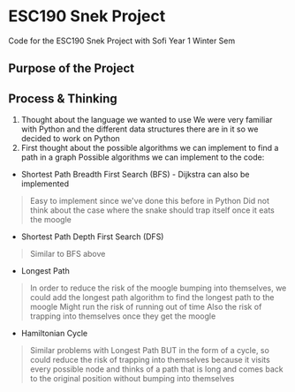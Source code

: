 # ESC190 Snek Project
Code for the ESC190 Snek Project with Sofi
Year 1 Winter Sem

## Purpose of the Project

## Process & Thinking
1. Thought about the language we wanted to use
We were very familiar with Python and the different data structures there are in it so we decided to work on Python
2. First thought about the possible algorithms we can implement to find a path in a graph
Possible algorithms we can implement to the code:
- Shortest Path Breadth First Search (BFS) - Dijkstra can also be implemented
> Easy to implement since we've done this before in Python
> Did not think about the case where the snake should trap itself once it eats the moogle
- Shortest Path Depth First Search (DFS)
> Similar to BFS above
- Longest Path
> In order to reduce the risk of the moogle bumping into themselves, we could add the longest path algorithm to find the longest path to the moogle
> Might run the risk of running out of time
> Also the risk of trapping into themselves once they get the moogle
- Hamiltonian Cycle
> Similar problems with Longest Path BUT in the form of a cycle, so could reduce the risk of trapping into themselves because it visits every possible node and thinks of a path that is long and comes back to the original position without bumping into themselves
